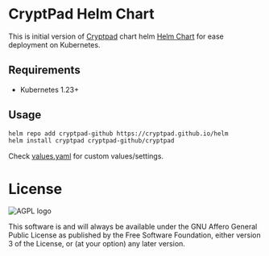 # CryptPad Helm Chart

This is initial version of [Cryptpad](https://docs.cryptpad.org/en/index.html) chart helm [Helm Chart](https://helm.sh/) for ease deployment on Kubernetes. 

## Requirements

* Kubernetes 1.23+

## Usage

```bash
helm repo add cryptpad-github https://cryptpad.github.io/helm
helm install cryptpad cryptpad-github/cryptpad 
```

Check [values.yaml](charts/cryptpad/values.yaml) for custom values/settings. 

# License

![AGPL logo](https://www.gnu.org/graphics/agplv3-155x51.png "GNU Affero General Public License")

This software is and will always be available under the GNU Affero General Public License as
published by the Free Software Foundation, either version 3 of the License, or (at your option)
any later version.